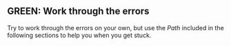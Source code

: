 ## GREEN: Work through the errors

Try to work through the errors on your own, but use the *Path* included in the following sections to help you when you get stuck.
